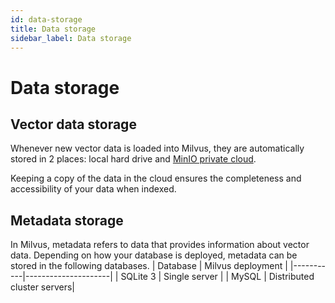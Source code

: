 ```yaml
---
id: data-storage
title: Data storage
sidebar_label: Data storage
---
```


# Data storage

## Vector data storage
Whenever new vector data is loaded into Milvus, they are automatically stored in 2 places: local hard drive and [MinIO private cloud](https://min.io/product/multi-cloud-gateway#multi-cloud-gateway). 

Keeping a copy of the data in the cloud ensures the completeness and accessibility of your data when indexed.

## Metadata storage

In Milvus, metadata refers to data that provides information about vector data. Depending on how your database is deployed, metadata can be stored in the following databases.
| Database  |  Milvus deployment  |
|-----------|---------------------|
| SQLite 3  | Single server       |
| MySQL     | Distributed cluster servers|

